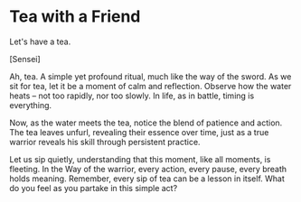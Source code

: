 # Tea with a Friend

Let's have a tea.

\[Sensei]

Ah, tea. A simple yet profound ritual, much like the way of the sword. As we sit for tea, let it be a moment of calm and reflection. Observe how the water heats – not too rapidly, nor too slowly. In life, as in battle, timing is everything.

Now, as the water meets the tea, notice the blend of patience and action. The tea leaves unfurl, revealing their essence over time, just as a true warrior reveals his skill through persistent practice.

Let us sip quietly, understanding that this moment, like all moments, is fleeting. In the Way of the warrior, every action, every pause, every breath holds meaning. Remember, every sip of tea can be a lesson in itself. What do you feel as you partake in this simple act?
